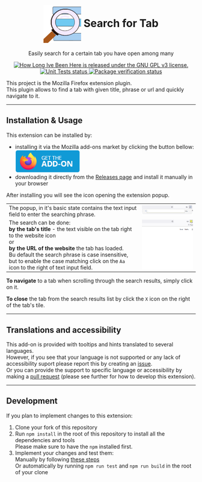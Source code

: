 <p align="center">
    <h1 align="center">
        <img align="center" src="./app/icons/mainIcon.png" width="100px" height="100px"/>
        Search for Tab
    </h1>
</p>
<p align="center">
    Easily search for a certain tab you have open among many
</p>
<p align="center">
    <a href="https://github.com/BartoszKlonowski/search-for-tab/blob/main/LICENSE">
        <img src="https://img.shields.io/github/license/BartoszKlonowski/search-for-tab?style=plastic" alt="How Long Ive Been Here is released under the GNU GPL v3 license." />
    </a>
    <a href="https://github.com/BartoszKlonowski/search-for-tab/actions/workflows/SearchForTab-UT.yml">
        <img src="https://img.shields.io/github/actions/workflow/status/BartoszKlonowski/search-for-tab/SearchForTab-UT.yml?label=Tests&style=plastic" alt="Unit Tests status" />
    </a>
    <a href="https://github.com/BartoszKlonowski/search-for-tab/actions/workflows/SearchForTab-CI.yml">
        <img src="https://img.shields.io/github/actions/workflow/status/BartoszKlonowski/search-for-tab/SearchForTab-CI.yml?label=Extension%20verification&style=plastic" alt="Package verification status" />
    </a>
</p>

This project is the Mozilla Firefox extension plugin.
<br/>This plugin allows to find a tab with given title, phrase or url and quickly navigate to it.

---

## Installation & Usage ##

This extension can be installed by:
* installing it via the Mozilla add-ons market by clicking the button bellow:<br/><a href="https://addons.mozilla.org/pl/firefox/addon/search-for-tab/"><img src="./.github/resources/get-the-addon.png" alt="" /></a>
* downloading it directly from the [Releases page](https://github.com/BartoszKlonowski/search-for-tab/releases) and install it manually in your browser

After installing you will see the icon opening the extension popup.

| | |
|:-|:-:|
| The popup, in it's basic state contains the text input field to enter the searching phrase. | <img width="400" height="auto" src=".github/resources/Example-EmptySearch-View.png" alt="" /> |
| The search can be done: <br/>**by the tab's title** - the text visible on the tab right to the website icon <br/>or <br/>**by the URL of the website** the tab has loaded.<br/>Bu default the search phrase is case insensitive, but to enable the case matching click on the `Aa` icon to the right of text input field. |<img width="400" height="auto" src=".github/resources/SFT-Demo-Rec.gif" alt="" />|

**To navigate** to a tab when scrolling through the search results, simply click on it.

**To close** the tab from the search results list by click the `X` icon on the right of the tab's tile.

---

## Translations and accessibility ##

This add-on is provided with tooltips and hints translated to several languages.
<br/>However, if you see that your language is not supported or any lack of accessibility suport please report this by creating an [issue](https://github.com/BartoszKlonowski/search-for-tab/issues/new).
<br/>Or you can provide the support to specific language or accessibility by making a [pull request](https://github.com/BartoszKlonowski/search-for-tab/compare) (please see further for how to develop this extension).

---

## Development ##

If you plan to implement changes to this extension:

1. Clone your fork of this repository
2. Run `npm install` in the root of this repository to install all the dependencies and tools<br/>Please make sure to have the `npm` installed first.
3. Implement your changes and test them:
<br/>Manually by following [these steps](https://extensionworkshop.com/documentation/develop/debugging/)
<br/>Or automatically by running `npm run test` and `npm run build` in the root of your clone

